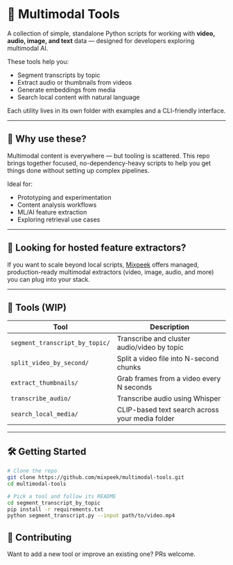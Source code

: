 # 🧰 Multimodal Tools

A collection of simple, standalone Python scripts for working with **video, audio, image, and text** data — designed for developers exploring multimodal AI.

These tools help you:
- Segment transcripts by topic
- Extract audio or thumbnails from videos
- Generate embeddings from media
- Search local content with natural language

Each utility lives in its own folder with examples and a CLI-friendly interface.

---

## 🚀 Why use these?

Multimodal content is everywhere — but tooling is scattered. This repo brings together focused, no-dependency-heavy scripts to help you get things done without setting up complex pipelines.

Ideal for:
- Prototyping and experimentation
- Content analysis workflows
- ML/AI feature extraction
- Exploring retrieval use cases

---

## 🔌 Looking for hosted feature extractors?

If you want to scale beyond local scripts, [Mixpeek](https://mixpeek.com/extractors) offers managed, production-ready multimodal extractors (video, image, audio, and more) you can plug into your stack.

---

## 📂 Tools (WIP)

| Tool | Description |
|------|-------------|
| `segment_transcript_by_topic/` | Transcribe and cluster audio/video by topic |
| `split_video_by_second/` | Split a video file into N-second chunks |
| `extract_thumbnails/` | Grab frames from a video every N seconds |
| `transcribe_audio/` | Transcribe audio using Whisper |
| `search_local_media/` | CLIP-based text search across your media folder |

---

## 🛠️ Getting Started

```bash
# Clone the repo
git clone https://github.com/mixpeek/multimodal-tools.git
cd multimodal-tools

# Pick a tool and follow its README
cd segment_transcript_by_topic
pip install -r requirements.txt
python segment_transcript.py --input path/to/video.mp4
```

## 🤝 Contributing
Want to add a new tool or improve an existing one? PRs welcome.


